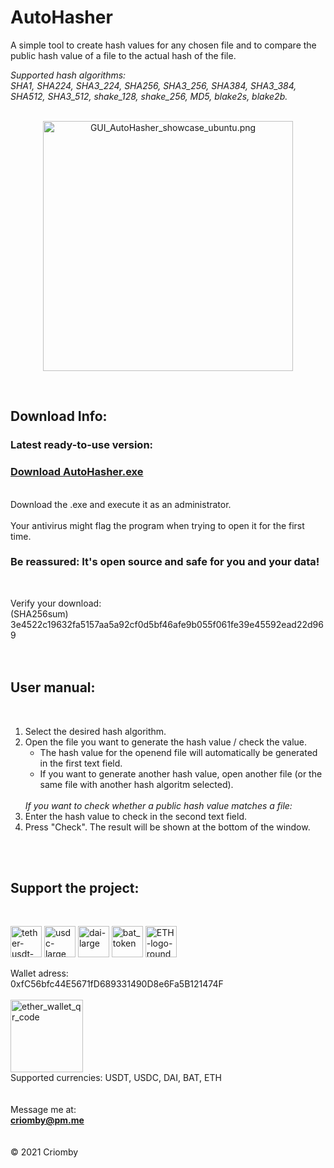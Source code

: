 # AutoHasher
A simple tool to create hash values for any chosen file and to compare the public hash value of a file to the actual hash of the file.<br>

<em>Supported hash algorithms:<br>
SHA1, SHA224, SHA3_224, SHA256, SHA3_256, SHA384, SHA3_384, SHA512, SHA3_512, shake_128, shake_256, MD5, blake2s, blake2b.</em><br>
<br>
<p align='center'><img src="https://user-images.githubusercontent.com/86114549/133703332-76b35c06-1040-47b3-aadc-371527b219c0.png" alt="GUI_AutoHasher_showcase_ubuntu.png" width="400"></p>
<br>

## Download Info: <br>
<h3> Latest ready-to-use version:</h3>
<h3><a href='https://github.com/Criomby/AutoHasher/releases/download/v1%2C0/AutoHasher_v1.0.exe'>Download AutoHasher.exe</a><br></h3>
<br>
Download the .exe and execute it as an administrator.<br>
<br>
Your antivirus might flag the program when trying to open it for the first time.
<h3>Be reassured: It's open source and safe for you and your data!</h3><br>

Verify your download:<br>
(SHA256sum) 3e4522c19632fa5157aa5a92cf0d5bf46afe9b055f061fe39e45592ead22d969<br>
<br>
<br>
<h2>User manual:</h2><br>
<ol>
<li>Select the desired hash algorithm.</li>
<li>Open the file you want to generate the hash value / check the value.
<ul>
<li>The hash value for the openend file will automatically be generated in the first text field.</li>
<li>If you want to generate another hash value, open another file (or the same file with another hash algoritm selected).</li>
</ul>
</li>
<br>
<em>If you want to check whether a public hash value matches a file:</em>
<li>Enter the hash value to check in the second text field.</li>
<li>Press "Check". The result will be shown at the bottom of the window.</li>
</ol>
<br>
<br>
<h2>Support the project:</h2><br>
<p float='left'>
<a href='https://ethereum.org/en/stablecoins/'>
<img src="https://user-images.githubusercontent.com/86114549/123052110-be243880-d402-11eb-9f0b-77df24874278.png" alt="tether-usdt-logo" height="50"></a>
<a href='https://ethereum.org/en/stablecoins/'>
<img src="https://user-images.githubusercontent.com/86114549/122908329-4a2b5700-d354-11eb-8ba9-4fa8d2c76ed6.png" alt="usdc-large" height="50"></a>
<a href='https://ethereum.org/en/stablecoins/'>
<img src="https://user-images.githubusercontent.com/86114549/122908250-35e75a00-d354-11eb-8be1-243fcecc93c6.png" alt="dai-large" height="50"></a>
<a href='https://basicattentiontoken.org/'>
<img src="https://user-images.githubusercontent.com/86114549/132904922-1921973e-13f0-40e5-a912-2180fe2b1485.png" alt="bat_token" height="50"></a>
<a href='https://ethereum.org/en/stablecoins/'>
<img src="https://user-images.githubusercontent.com/86114549/122967139-7235ad00-d38a-11eb-86e9-b6e634a5fc75.png" alt="ETH-logo-round" height="50"></a>
</p>

Wallet adress:<br> 
0xfC56bfc44E5671fD689331490D8e6Fa5B121474F<br>
<br>
<img width="116" alt="ether_wallet_qr_code" src="https://user-images.githubusercontent.com/86114549/122909208-3f24f680-d355-11eb-88b9-c49afb867a98.png"><br>
Supported currencies: USDT, USDC, DAI, BAT, ETH <br>
<br>
<br>
Message me at: <br>
<b>criomby@pm.me</b><br>
<br>
<br>
© 2021 Criomby
